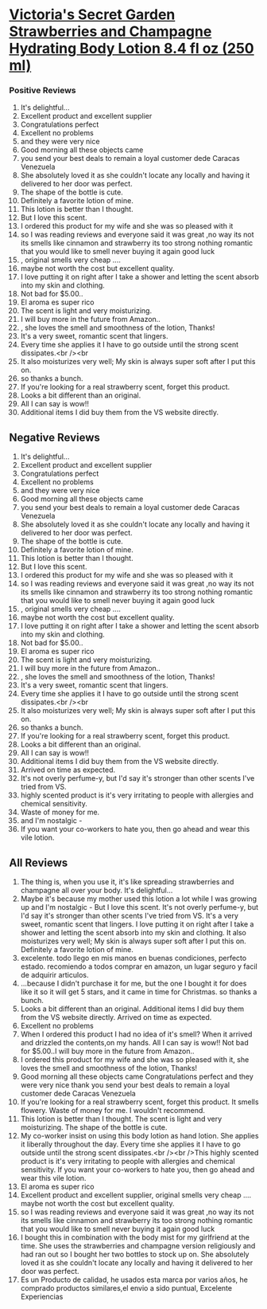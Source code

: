 # [Victoria&#x27;s Secret Garden Strawberries and Champagne Hydrating Body Lotion 8.4 fl oz (250 ml)](https://products.checkmycream.com/products/Victoria&#x27;s-Secret-Garden-Strawberries-and-Champagne-Hydrating-Body-Lotion-8.4-fl-oz-(250-ml).html)

### Positive Reviews

<ol>
      <li>It&#x27;s delightful...</li>
      <li>Excellent product and excellent supplier</li>
      <li>Congratulations perfect</li>
      <li>Excellent no problems</li>
      <li>and they were very nice</li>
      <li>Good morning all these objects came</li>
      <li>you send your best deals to remain a loyal customer dede Caracas Venezuela</li>
      <li>She absolutely loved it as she couldn&#x27;t locate any locally and having it delivered to her door was perfect.</li>
      <li>The shape of the bottle is cute.</li>
      <li>Definitely a favorite lotion of mine.</li>
      <li>This lotion is better than I thought.</li>
      <li>But I love this scent.</li>
      <li>I ordered this product for my wife and she was so pleased with it</li>
      <li>so I was reading reviews and everyone said it was great ,no way its not its smells like cinnamon and strawberry its too strong nothing romantic that you would like to smell never buying it again good luck</li>
      <li>, original smells very cheap ....</li>
      <li>maybe not worth the cost but excellent quality.</li>
      <li>I love putting it on right after I take a shower and letting the scent absorb into my skin and clothing.     </li>
      <li>Not bad for $5.00..</li>
      <li>El aroma es super rico</li>
      <li>The scent is light and very moisturizing.</li>
      <li>I will buy more in the future from Amazon..</li>
      <li>, she loves the smell and smoothness of the lotion, Thanks!</li>
      <li>It&#x27;s a very sweet, romantic scent that lingers.</li>
      <li>Every time she applies it I have to go outside until the strong scent dissipates.&lt;br /&gt;&lt;br</li>
      <li>It also moisturizes very well; My skin is always super soft after I put this on.</li>
      <li>so thanks a bunch.</li>
      <li>If you&#x27;re looking for a real strawberry scent, forget this product.  </li>
      <li>Looks a bit different than an original.</li>
      <li>All I can say is wow!!</li>
      <li>Additional items I did buy them from the VS website directly.</li>
</ol>


<h2>Negative Reviews</h2>
<ol>
<li> It&#x27;s delightful...</li>
<li> Excellent product and excellent supplier</li>
<li> Congratulations perfect</li>
<li> Excellent no problems</li>
<li> and they were very nice</li>
<li> Good morning all these objects came</li>
<li> you send your best deals to remain a loyal customer dede Caracas Venezuela</li>
<li> She absolutely loved it as she couldn&#x27;t locate any locally and having it delivered to her door was perfect.</li>
<li> The shape of the bottle is cute.</li>
<li> Definitely a favorite lotion of mine.</li>
<li> This lotion is better than I thought.</li>
<li> But I love this scent.</li>
<li> I ordered this product for my wife and she was so pleased with it</li>
<li> so I was reading reviews and everyone said it was great ,no way its not its smells like cinnamon and strawberry its too strong nothing romantic that you would like to smell never buying it again good luck</li>
<li> , original smells very cheap ....</li>
<li> maybe not worth the cost but excellent quality.</li>
<li> I love putting it on right after I take a shower and letting the scent absorb into my skin and clothing.     </li>
<li> Not bad for $5.00..</li>
<li> El aroma es super rico</li>
<li> The scent is light and very moisturizing.</li>
<li> I will buy more in the future from Amazon..</li>
<li> , she loves the smell and smoothness of the lotion, Thanks!</li>
<li> It&#x27;s a very sweet, romantic scent that lingers.</li>
<li> Every time she applies it I have to go outside until the strong scent dissipates.&lt;br /&gt;&lt;br</li>
<li> It also moisturizes very well; My skin is always super soft after I put this on.</li>
<li> so thanks a bunch.</li>
<li> If you&#x27;re looking for a real strawberry scent, forget this product.  </li>
<li> Looks a bit different than an original.</li>
<li> All I can say is wow!!</li>
<li> Additional items I did buy them from the VS website directly.</li>
<li> Arrived on time as expected.</li>
<li> It&#x27;s not overly perfume-y, but I&#x27;d say it&#x27;s stronger than other scents I&#x27;ve tried from VS.</li>
<li> highly scented product is it&#x27;s very irritating to people with allergies and chemical sensitivity.</li>
<li> Waste of money for me.  </li>
<li> and I&#x27;m nostalgic -</li>
<li> If you want your co-workers to hate you, then go ahead and wear this vile lotion.</li>
</ol>

<h2>All Reviews</h2>

<ol>
    <li> The thing is, when you use it, it&#x27;s like spreading strawberries and champagne all over your body. It&#x27;s delightful...</li>
    <li> Maybe it&#x27;s because my mother used this lotion a lot while I was growing up and I&#x27;m nostalgic - But I love this scent. It&#x27;s not overly perfume-y, but I&#x27;d say it&#x27;s stronger than other scents I&#x27;ve tried from VS. It&#x27;s a very sweet, romantic scent that lingers. I love putting it on right after I take a shower and letting the scent absorb into my skin and clothing.     It also moisturizes very well; My skin is always super soft after I put this on. Definitely a favorite lotion of mine.</li>
    <li> excelente. todo llego en mis manos en buenas condiciones, perfecto estado. recomiendo a todos comprar en amazon, un lugar seguro y facil de adquirir articulos.</li>
    <li> ...because I didn&#x27;t purchase it for me, but the one I bought it for does like it so it will get 5 stars, and it came in time for Christmas. so thanks a bunch.</li>
    <li> Looks a bit different than an original. Additional items I did buy them from the VS website directly. Arrived on time as expected.</li>
    <li> Excellent no problems</li>
    <li> When I ordered this product I had no idea of it&#x27;s smell? When it arrived and drizzled the contents,on my hands. All I can say is wow!! Not bad for $5.00..I will buy more in the future from Amazon..</li>
    <li> I ordered this product for my wife and she was so pleased with it, she loves the smell and smoothness of the lotion, Thanks!</li>
    <li> Good morning all these objects came Congratulations perfect and they were very nice thank you send your best deals to remain a loyal customer dede Caracas Venezuela</li>
    <li> If you&#x27;re looking for a real strawberry scent, forget this product.  It smells flowery.  Waste of money for me.  I wouldn&#x27;t recommend.</li>
    <li> This lotion is better than I thought. The scent is light and very moisturizing. The shape of the bottle is cute.</li>
    <li> My co-worker insist on using this body lotion as hand lotion. She applies it liberally throughout the day. Every time she applies it I have to go outside until the strong scent dissipates.&lt;br /&gt;&lt;br /&gt;This highly scented product is it&#x27;s very irritating to people with allergies and chemical sensitivity. If you want your co-workers to hate you, then go ahead and wear this vile lotion.</li>
    <li> El aroma es super rico</li>
    <li> Excellent product and excellent supplier, original smells very cheap .... maybe not worth the cost but excellent quality.</li>
    <li> so I was reading reviews and everyone said it was great ,no way its not its smells like cinnamon and strawberry its too strong nothing romantic that you would like to smell never buying it again good luck</li>
    <li> I bought this in combination with the body mist for my girlfriend at the time.  She uses the strawberries and champagne version religiously and had ran out so I bought her two bottles to stock up on.  She absolutely loved it as she couldn&#x27;t locate any locally and having it delivered to her door was perfect.</li>
    <li> Es un Producto de calidad, he usados esta marca por varios años, he comprado productos similares,el envio a sido puntual, Excelente Experiencias</li>
</ol>




